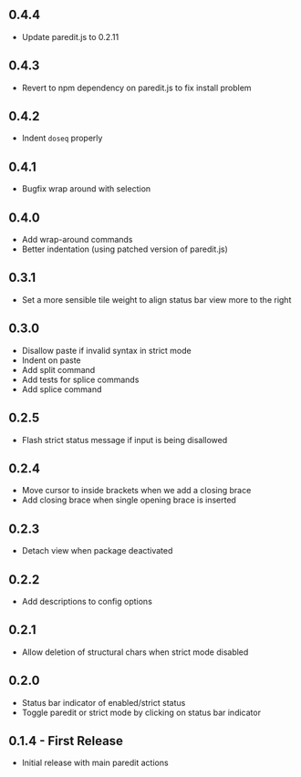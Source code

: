 ## 0.4.4
* Update paredit.js to 0.2.11

## 0.4.3
* Revert to npm dependency on paredit.js to fix install problem

## 0.4.2
* Indent `doseq` properly

## 0.4.1
* Bugfix wrap around with selection

## 0.4.0
* Add wrap-around commands
* Better indentation (using patched version of paredit.js)


## 0.3.1
* Set a more sensible tile weight to align status bar view more to the right

## 0.3.0
* Disallow paste if invalid syntax in strict mode
* Indent on paste
* Add split command
* Add tests for splice commands
* Add splice command


## 0.2.5
* Flash strict status message if input is being disallowed

## 0.2.4
* Move cursor to inside brackets when we add a closing brace
* Add closing brace when single opening brace is inserted

## 0.2.3
* Detach view when package deactivated

## 0.2.2
* Add descriptions to config options

## 0.2.1
* Allow deletion of structural chars when strict mode disabled

## 0.2.0
* Status bar indicator of enabled/strict status
* Toggle paredit or strict mode by clicking on status bar indicator


## 0.1.4 - First Release
* Initial release with main paredit actions
